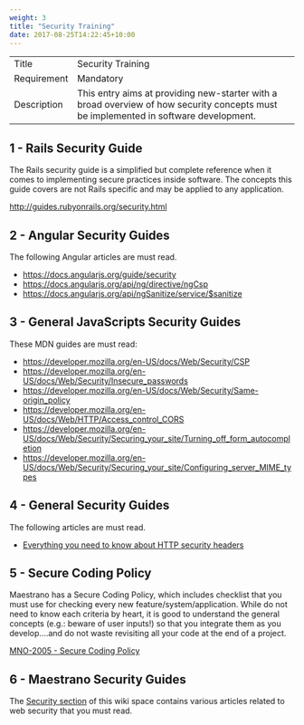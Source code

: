 ```yaml
---
weight: 3
title: "Security Training"
date: 2017-08-25T14:22:45+10:00
---
```


|             |                                                                                                                                      |
|-------------|--------------------------------------------------------------------------------------------------------------------------------------|
| Title       | Security Training                                                                                                                    |
| Requirement | Mandatory                                                                                                                            |
| Description | This entry aims at providing new-starter with a broad overview of how security concepts must be implemented in software development. |

## 1 - Rails Security Guide

The Rails security guide is a simplified but complete reference when it comes to implementing secure practices inside software. The concepts this guide covers are not Rails specific and may be applied to any application.

<http://guides.rubyonrails.org/security.html>

## 2 - Angular Security Guides

The following Angular articles are must read.

-   <https://docs.angularjs.org/guide/security>
-   <https://docs.angularjs.org/api/ng/directive/ngCsp>
-   <https://docs.angularjs.org/api/ngSanitize/service/$sanitize>

## 3 - General JavaScripts Security Guides

These MDN guides are must read:

-   <https://developer.mozilla.org/en-US/docs/Web/Security/CSP>
-   <https://developer.mozilla.org/en-US/docs/Web/Security/Insecure_passwords>
-   <https://developer.mozilla.org/en-US/docs/Web/Security/Same-origin_policy>
-   <https://developer.mozilla.org/en-US/docs/Web/HTTP/Access_control_CORS>
-   <https://developer.mozilla.org/en-US/docs/Web/Security/Securing_your_site/Turning_off_form_autocompletion>
-   <https://developer.mozilla.org/en-US/docs/Web/Security/Securing_your_site/Configuring_server_MIME_types>

## 4 - General Security Guides

The following articles are must read.

-   [Everything you need to know about HTTP security headers](https://blog.appcanary.com/2017/http-security-headers.html)

## 5 - Secure Coding Policy

Maestrano has a Secure Coding Policy, which includes checklist that you must use for checking every new feature/system/application. While do not need to know each criteria by heart, it is good to understand the general concepts (e.g.: beware of user inputs!) so that you integrate them as you develop....and do not waste revisiting all your code at the end of a project.

[MNO-2005 - Secure Coding Policy](https://maestrano.atlassian.net/wiki/spaces/PP/pages/17498167/MNO-2005+-+Secure+Coding+Policy)

## 6 - Maestrano Security Guides

The [Security section](Security) of this wiki space contains various articles related to web security that you must read.
